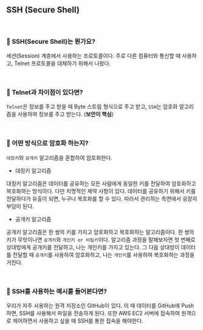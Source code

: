 ## SSH (Secure Shell)

<br>

### :book: SSH(Secure Shell)는 뭔가요?

세션(Session) 계층에서 사용하는 프로토콜이다. 주로 다른 컴퓨터와 통신할 때 사용하고, Telnet 프로토콜을 대체하기 위해서 나왔다.

<br>

### :book: Telnet과 차이점이 있다면?

`Telnet`은 정보를 주고 받을 때 Byte 스트림 형식으로 주고 받고, `SSH`는 암호화 알고리즘을 사용하여 정보를 주고 받는다. (**보안이 핵심**)

<br>

### :book: 어떤 방식으로 암호화 하는지?

`대칭키`와 `공개키` 알고리즘을 혼합하여 암호화한다. 

* 대칭키 알고리즘

대칭키 알고리즘은 데이터를 공유하는 모든 사람에게 동일한 키를 전달하여 암호화하고 복호화하는 방식이다. 다만 치명적인 제약 사항이 있다. 데이터를 공유하기 위해서 키를 전달하다가 유출이 되면, 누구나 복호화를 할 수 있다. 따라서 관리하는 측면에서 굉장히 부담이 된다.

* 공개키 알고리즘

공개키 알고리즘은 한 쌍의 키를 가지고 암호화하고 복호화하는 알고리즘이다. 한 쌍의 키가 무엇이나면 `공개키`와 `개인키 or 비밀키`이다. 알고리즘 과정을 말해보자면 첫 번째로 상대방에게 공개키를 전달하고, 나는 개인키를 가지고 있는다. 그 다음 상대방이 데이터를 전달할 때 `공개키`를 사용하여 암호화하고, 나는 `개인키`를 사용하여 복호화하는 과정을 거친다.

<br>

### :book: SSH를 사용하는 예시를 들어본다면?

우리가 자주 사용하는 원격 저장소인 GitHub이 있다. 이 때 데이터를 GitHub에 Push하면, SSH를 사용해서 파일을 전송하게 된다. 또한 AWS EC2 서버에 접속하여 원격으로 제어하면서 사용하고 싶을 때 SSH를 통한 접속을 해야한다.